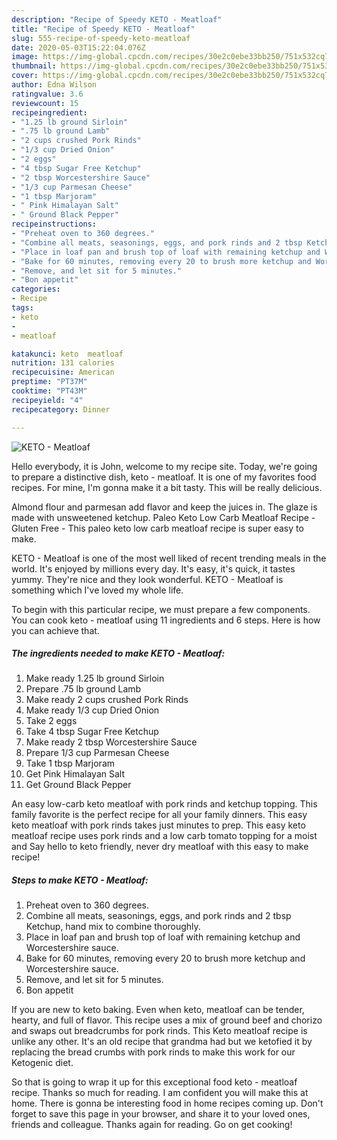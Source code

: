 ```yaml
---
description: "Recipe of Speedy KETO - Meatloaf"
title: "Recipe of Speedy KETO - Meatloaf"
slug: 555-recipe-of-speedy-keto-meatloaf
date: 2020-05-03T15:22:04.076Z
image: https://img-global.cpcdn.com/recipes/30e2c0ebe33bb250/751x532cq70/keto-meatloaf-recipe-main-photo.jpg
thumbnail: https://img-global.cpcdn.com/recipes/30e2c0ebe33bb250/751x532cq70/keto-meatloaf-recipe-main-photo.jpg
cover: https://img-global.cpcdn.com/recipes/30e2c0ebe33bb250/751x532cq70/keto-meatloaf-recipe-main-photo.jpg
author: Edna Wilson
ratingvalue: 3.6
reviewcount: 15
recipeingredient:
- "1.25 lb ground Sirloin"
- ".75 lb ground Lamb"
- "2 cups crushed Pork Rinds"
- "1/3 cup Dried Onion"
- "2 eggs"
- "4 tbsp Sugar Free Ketchup"
- "2 tbsp Worcestershire Sauce"
- "1/3 cup Parmesan Cheese"
- "1 tbsp Marjoram"
- " Pink Himalayan Salt"
- " Ground Black Pepper"
recipeinstructions:
- "Preheat oven to 360 degrees."
- "Combine all meats, seasonings, eggs, and pork rinds and 2 tbsp Ketchup, hand mix to combine thoroughly."
- "Place in loaf pan and brush top of loaf with remaining ketchup and Worcestershire sauce."
- "Bake for 60 minutes, removing every 20 to brush more ketchup and Worcestershire sauce."
- "Remove, and let sit for 5 minutes."
- "Bon appetit"
categories:
- Recipe
tags:
- keto
- 
- meatloaf

katakunci: keto  meatloaf 
nutrition: 131 calories
recipecuisine: American
preptime: "PT37M"
cooktime: "PT43M"
recipeyield: "4"
recipecategory: Dinner

---
```



![KETO - Meatloaf](https://img-global.cpcdn.com/recipes/30e2c0ebe33bb250/751x532cq70/keto-meatloaf-recipe-main-photo.jpg)

Hello everybody, it is John, welcome to my recipe site. Today, we're going to prepare a distinctive dish, keto - meatloaf. It is one of my favorites food recipes. For mine, I'm gonna make it a bit tasty. This will be really delicious.

Almond flour and parmesan add flavor and keep the juices in. The glaze is made with unsweetened ketchup. Paleo Keto Low Carb Meatloaf Recipe - Gluten Free - This paleo keto low carb meatloaf recipe is super easy to make.

KETO - Meatloaf is one of the most well liked of recent trending meals in the world. It's enjoyed by millions every day. It's easy, it's quick, it tastes yummy. They're nice and they look wonderful. KETO - Meatloaf is something which I've loved my whole life.


To begin with this particular recipe, we must prepare a few components. You can cook keto - meatloaf using 11 ingredients and 6 steps. Here is how you can achieve that.

<!--inarticleads1-->

##### The ingredients needed to make KETO - Meatloaf:

1. Make ready 1.25 lb ground Sirloin
1. Prepare .75 lb ground Lamb
1. Make ready 2 cups crushed Pork Rinds
1. Make ready 1/3 cup Dried Onion
1. Take 2 eggs
1. Take 4 tbsp Sugar Free Ketchup
1. Make ready 2 tbsp Worcestershire Sauce
1. Prepare 1/3 cup Parmesan Cheese
1. Take 1 tbsp Marjoram
1. Get  Pink Himalayan Salt
1. Get  Ground Black Pepper


An easy low-carb keto meatloaf with pork rinds and ketchup topping. This family favorite is the perfect recipe for all your family dinners. This easy keto meatloaf with pork rinds takes just minutes to prep. This easy keto meatloaf recipe uses pork rinds and a low carb tomato topping for a moist and Say hello to keto friendly, never dry meatloaf with this easy to make recipe! 

<!--inarticleads2-->

##### Steps to make KETO - Meatloaf:

1. Preheat oven to 360 degrees.
1. Combine all meats, seasonings, eggs, and pork rinds and 2 tbsp Ketchup, hand mix to combine thoroughly.
1. Place in loaf pan and brush top of loaf with remaining ketchup and Worcestershire sauce.
1. Bake for 60 minutes, removing every 20 to brush more ketchup and Worcestershire sauce.
1. Remove, and let sit for 5 minutes.
1. Bon appetit


If you are new to keto baking. Even when keto, meatloaf can be tender, hearty, and full of flavor. This recipe uses a mix of ground beef and chorizo and swaps out breadcrumbs for pork rinds. This Keto meatloaf recipe is unlike any other. It&#39;s an old recipe that grandma had but we ketofied it by replacing the bread crumbs with pork rinds to make this work for our Ketogenic diet. 

So that is going to wrap it up for this exceptional food keto - meatloaf recipe. Thanks so much for reading. I am confident you will make this at home. There is gonna be interesting food in home recipes coming up. Don't forget to save this page in your browser, and share it to your loved ones, friends and colleague. Thanks again for reading. Go on get cooking!

